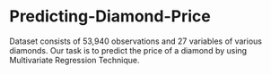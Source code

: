 # Predicting-Diamond-Price
Dataset consists of 53,940 observations and 27 variables of various diamonds. Our task is to predict the price of a diamond by using Multivariate Regression Technique.
